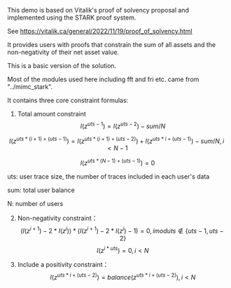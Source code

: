 This demo is based on Vitalik's proof of solvency proposal and implemented using the STARK proof system. 

See https://vitalik.ca/general/2022/11/19/proof_of_solvency.html

It provides users with proofs that constrain the sum of all assets and the non-negativity of their net asset value. 

This is a basic version of the solution.

Most of the modules used here including fft and fri etc. came from "../mimc_stark".


It contains three core constraint formulas:

1. Total amount constraint
$$I(z^{uts-1})=I(z^{uts-2})-sum/N$$

$$I(z^{uts*(i+1)+(uts-1)}) = I(z^{uts*(i+1) +(uts-2)}) + I(z^{uts*i+(uts-1)}) - sum/N, i < N-1$$

$$I(z^{uts*(N-1)+(uts-1)})=0$$

uts: user trace size, the number of traces included in each user's data

sum: total user balance

N: number of users

2. Non-negativity constraint：
$$(I(z^{i+1}) - 2 * I(z^{i})) * (I(z^{i+1}) - 2 * I(z^{i}) -1) = 0, i mod uts \notin \{ uts-1, uts-2 \}$$
$$I(z^{i*uts})=0, i < N$$

3. Include a positivity constraint：
$$I(z^{uts * i+(uts-2)})=balance(z^{uts * i+(uts-2)}),i<N$$